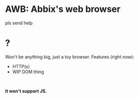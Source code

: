 # AWB: Abbix's web browser
pls send help


# ?
Won't be anything big, just a toy browser.
Features (right now):
- HTTP(s)
- WIP DOM thing
<br>

**It won't support JS.**
